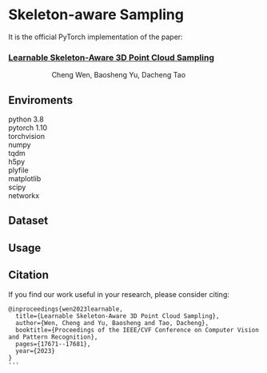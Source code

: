 # Skeleton-aware Sampling

It is the official PyTorch implementation of the paper:  
### [Learnable Skeleton-Aware 3D Point Cloud Sampling](https://openaccess.thecvf.com/content/CVPR2023/papers/Wen_Learnable_Skeleton-Aware_3D_Point_Cloud_Sampling_CVPR_2023_paper.pdf)  
&nbsp; &nbsp; &nbsp; &nbsp; &nbsp; &nbsp; &nbsp; &nbsp; &nbsp; &nbsp; &nbsp; Cheng Wen, Baosheng Yu, Dacheng Tao

## Enviroments
python 3.8  
pytorch 1.10  
torchvision  
numpy  
tqdm  
h5py  
plyfile  
matplotlib  
scipy  
networkx  

## Dataset

## Usage

## Citation
If you find our work useful in your research, please consider citing:
```
@inproceedings{wen2023learnable,
  title={Learnable Skeleton-Aware 3D Point Cloud Sampling},
  author={Wen, Cheng and Yu, Baosheng and Tao, Dacheng},
  booktitle={Proceedings of the IEEE/CVF Conference on Computer Vision and Pattern Recognition},
  pages={17671--17681},
  year={2023}
}
'''
